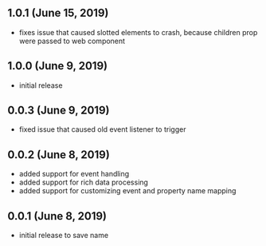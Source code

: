 ## 1.0.1 (June 15, 2019)

- fixes issue that caused slotted elements to crash, because children prop were passed to web component

## 1.0.0 (June 9, 2019)

- initial release

## 0.0.3 (June 9, 2019)

- fixed issue that caused old event listener to trigger

## 0.0.2 (June 8, 2019)

- added support for event handling
- added support for rich data processing
- added support for customizing event and property name mapping

## 0.0.1 (June 8, 2019)

- initial release to save name
